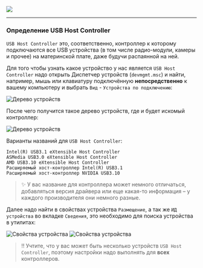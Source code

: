 [![](https://github.com/denis-g/windows10-latency-optimization/blob/master/images/header_small.png)](https://github.com/denis-g/windows10-latency-optimization#содержание)

---

### Определение USB Host Controller

`USB Host Controller` это, соответственно, контроллер к которому подключаются все USB устройства (в том числе радио-модули, камеры и прочее) на материнской плате, даже будучи распаянной на ней.

Для того чтобы узнать какое устройство у нас является `USB Host Controller` надо открыть Диспетчер устройств (`devmgmt.msc`) и найти, например, мышь или клавиатуру подключённую **непосредственно** к вашему компьютеру и выбрать `Вид` - `Устройства по подключению`:

![Дерево устройств](https://github.com/denis-g/windows10-latency-optimization/blob/master/screenshots/devicemanager-uhc_01.png)

После чего получится такое дерево устройств, где и будет искомый контроллер:

![Дерево устройств](https://github.com/denis-g/windows10-latency-optimization/blob/master/screenshots/devicemanager-uhc_02.png)

Варианты названий для `USB Host Controller`:

```
Intel(R) USB3.1 eXtensible Host Controller
ASMedia USB3.0 eXtensible Host Controller
AMD USB3.10 eXtensible Host Controller
Расширяемый хост-контроллер Intel(R) USB3.1
Расширяемый хост-контроллер NVIDIA USB3.10
```

> :sparkles: У вас название для контроллера может немного отличаться, добавляться версия драйвера или еще какая-то информация – у каждого производителя они немного разные.

Далее надо найти в свойствах устройства `Размещение`, а так же `ИД устройства` во вкладке `Сведения`, это необходимо для поиска устройства в утилитах:

![Свойства устройства](https://github.com/denis-g/windows10-latency-optimization/blob/master/screenshots/devicemanager-uhc_03.png)
![Свойства устройства](https://github.com/denis-g/windows10-latency-optimization/blob/master/screenshots/devicemanager-uhc_04.png)

> :bangbang: Учтите, что у вас может быть несколько устройств `USB Host Controller`, поэтому настройки надо выполнять для **всех** контроллеров.
